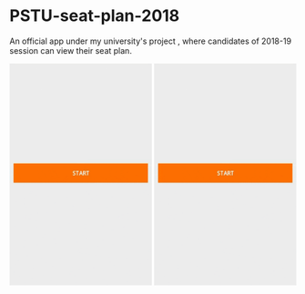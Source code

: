# PSTU-seat-plan-2018
An official app under my university's project , where candidates of 2018-19 session can view their seat plan.

<p align="center">
  <img src="https://github.com/rrsaikat/CircularMorphProgressBarLibrary/blob/master/start.gif" height="390" width="250"/>
  <img src="https://github.com/rrsaikat/CircularMorphProgressBarLibrary/blob/master/start.gif" height="390" width="250"/>
</p>
